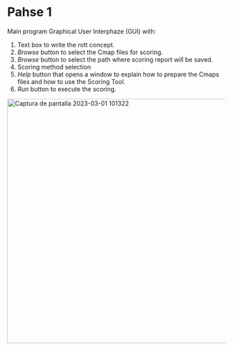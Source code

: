 # Pahse 1
Main program Graphical User Interphaze (GUI) with:
1. Text box to write the rott concept.
2. *Browse* button to select the Cmap files for scoring.
3. *Browse* button to select the path where scoring report will be saved.
4. Scoring method selection
5. *Help* button that opens a window to explain how to prepare the Cmaps files and how to use the Scoring Tool.
6. *Run* button to execute the scoring.

<img width="563" alt="Captura de pantalla 2023-03-01 101322" src="https://user-images.githubusercontent.com/78668372/222183073-9f7afbb2-b3eb-47f7-8aef-485e7764fb37.png">
